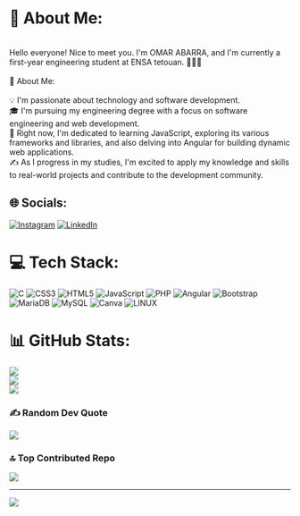 # 💫 About Me:
<br>Hello everyone! Nice to meet you. I'm OMAR ABARRA, and I'm currently a first-year engineering student at ENSA tetouan. 👨🏻‍🎓<br><br>🌟 About Me:<br><br>💡 I'm passionate about technology and software development.<br>🎓 I'm pursuing my engineering degree with a focus on software engineering and web development.<br>🌱 Right now, I'm dedicated to learning JavaScript, exploring its various frameworks and libraries, and also delving into Angular for building dynamic web applications.<br>✍️ As I progress in my studies, I'm excited to apply my knowledge and skills to real-world projects and contribute to the development community.


## 🌐 Socials:
[![Instagram](https://img.shields.io/badge/Instagram-%23E4405F.svg?logo=Instagram&logoColor=white)](https://instagram.com/omar_a0b) [![LinkedIn](https://img.shields.io/badge/LinkedIn-%230077B5.svg?logo=linkedin&logoColor=white)](https://linkedin.com/in/https://www.linkedin.com/in/omar-abarra-0a7b73228/) 

# 💻 Tech Stack:
![C](https://img.shields.io/badge/c-%2300599C.svg?style=for-the-badge&logo=c&logoColor=white) ![CSS3](https://img.shields.io/badge/css3-%231572B6.svg?style=for-the-badge&logo=css3&logoColor=white) ![HTML5](https://img.shields.io/badge/html5-%23E34F26.svg?style=for-the-badge&logo=html5&logoColor=white) ![JavaScript](https://img.shields.io/badge/javascript-%23323330.svg?style=for-the-badge&logo=javascript&logoColor=%23F7DF1E) ![PHP](https://img.shields.io/badge/php-%23777BB4.svg?style=for-the-badge&logo=php&logoColor=white) ![Angular](https://img.shields.io/badge/angular-%23DD0031.svg?style=for-the-badge&logo=angular&logoColor=white) ![Bootstrap](https://img.shields.io/badge/bootstrap-%23563D7C.svg?style=for-the-badge&logo=bootstrap&logoColor=white) ![MariaDB](https://img.shields.io/badge/MariaDB-003545?style=for-the-badge&logo=mariadb&logoColor=white) ![MySQL](https://img.shields.io/badge/mysql-%2300f.svg?style=for-the-badge&logo=mysql&logoColor=white) ![Canva](https://img.shields.io/badge/Canva-%2300C4CC.svg?style=for-the-badge&logo=Canva&logoColor=white) ![LINUX](https://img.shields.io/badge/Linux-FCC624?style=for-the-badge&logo=linux&logoColor=black)
# 📊 GitHub Stats:
![](https://github-readme-stats.vercel.app/api?username=Omarab2022&theme=monokai&hide_border=true&include_all_commits=true&count_private=false)<br/>
![](https://github-readme-streak-stats.herokuapp.com/?user=Omarab2022&theme=monokai&hide_border=true)<br/>
![](https://github-readme-stats.vercel.app/api/top-langs/?username=Omarab2022&theme=monokai&hide_border=true&include_all_commits=true&count_private=false&layout=compact)

### ✍️ Random Dev Quote
![](https://quotes-github-readme.vercel.app/api?type=horizontal&theme=radical)

### 🔝 Top Contributed Repo
![](https://github-contributor-stats.vercel.app/api?username=Omarab2022&limit=5&theme=dracula&combine_all_yearly_contributions=true)

---
[![](https://visitcount.itsvg.in/api?id=Omarab2022&icon=5&color=4)](https://visitcount.itsvg.in)

<!-- Proudly created with GPRM ( https://gprm.itsvg.in ) -->
